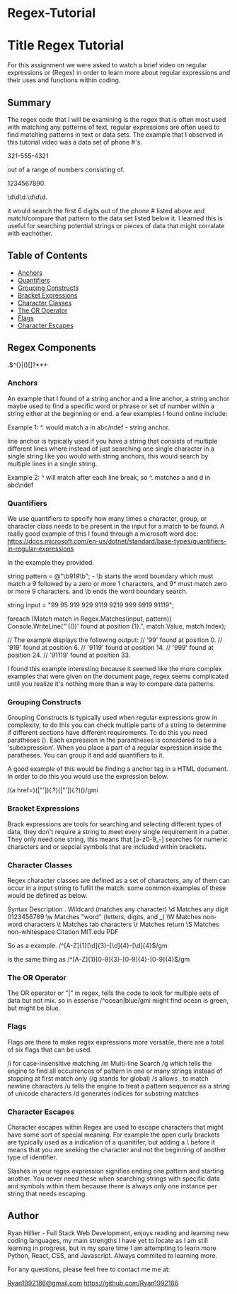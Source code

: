# Regex-Tutorial

# Title Regex Tutorial
For this assignment we were asked to watch a brief video on regular expressions or (Regex) in order to learn more about regular expressions and their uses and functions within coding. 

## Summary
The regex code that I will be examining is the regex that is often most used with matching any patterns of text, regular expressions are often used to find matching patterns in text or data sets. The example that I observed in this tutorial video was a data set of phone #'s. 

321-555-4321 

out of a range of numbers consisting of. 

1234567890. 

\d\d\d.\d\d\d.

it would search the first 6 digits out of the phone # listed above and match/compare that pattern to the data set listed below it. I learned this is useful for searching potential strings or pieces of data that might corralate with eachother. 

## Table of Contents

- [Anchors](#anchors)
- [Quantifiers](#quantifiers)
- [Grouping Constructs](#grouping-constructs)
- [Bracket Expressions](#bracket-expressions)
- [Character Classes](#character-classes)
- [The OR Operator](#the-or-operator)
- [Flags](#flags)
- [Character Escapes](#character-escapes)

## Regex Components
.\$^{}|()[]?**+

### Anchors
An example that I found of a string anchor and a line anchor, a string anchor maybe used to find a specific word or phrase or set of number within a string either at the beginning or end. a few examples I found online include:

Example 1: ^. would match a in abc/ndef - string anchor.

line anchor is typically used if you have a string that consists of multiple different lines where instead of just searching one single character in a single string like you would with string anchors, this would search by multiple lines in a single string. 

Example 2: ^ will match after each line break, so ^. matches a and d in abc\ndef

### Quantifiers
We use quantifiers to specify how many times a character, group, or character class needs to be present in the input for a match to be found. A really good example of this I found through a microsoft word doc: https://docs.microsoft.com/en-us/dotnet/standard/base-types/quantifiers-in-regular-expressions

In the example they provided. 

string pattern = @"\b91*9*\b"; - \b starts the word boundary which must match a 9 followed by a zero or more 1 characters, and 9* must match zero or more 9 characters. and \b ends the word boundary search. 

string input = "99 95 919 929 9119 9219 999 9919 91119";

foreach (Match match in Regex.Matches(input, pattern))
   Console.WriteLine("'{0}' found at position {1}.", match.Value, match.Index);

// The example displays the following output:
//       '99' found at position 0.
//       '919' found at position 6.
//       '9119' found at position 14.
//       '999' found at position 24.
//       '91119' found at position 33.

I found this example interesting because it seemed like the more complex examples that were given on the document page, regex seems complicated until you realize it's nothing more than a way to compare data patterns. 

### Grouping Constructs
Grouping Constructs is typically used when regular expressions grow in complexity, to do this you can check multiple parts of a string to determine if different sections have different requirements. To do this you need paratheses (). Each expression in the parantheses is considered to be a 'subexpression'. When you place a part of a regular expression inside the paratheses. You can group it and add quantifiers to it. 

A good example of this would be finding a anchor tag in a HTML document. In order to do this you would use the expression below.

/(a href=)(["'])(.?)(["'])(.?)(</a>)/gmi

### Bracket Expressions
Brack expressions are tools for searching and selecting different types of data, they don't require a string to meet every single requirement in a patter. They only need one string, this means that [a-z0-9_-] searches for numeric characters and or sepcial symbols that are included within brackets. 

### Character Classes
Regex character classes are defined as a set of characters, any of them can occur in a input string to fufill the match. some common examples of these would be defined as below. 

Syntax	Description
.	Wildcard (matches any character)
\d	Matches any digit 0123456789
\w	Matches "word" (letters, digits, and _)
\W	Matches non-word characters
\t	Matches tab characters
\r	Matches return
\S	Matches non-whitespace
Citation	MIT.edu PDF

So as a example. /^[A-Z]{1}[\d]{3}\-[\d]{4}\-[\d]{4}$/gm

is the same thing as /^[A-Z]{1}[0-9]{3}\-[0-9]{4}\-[0-9]{4}$/gm

### The OR Operator
The OR operator or "|" in regex, tells the code to look for multiple sets of data but not mix. so in essense /^ocean|blue/gmi might find ocean is green, but might be blue. 

### Flags
Flags are there to make regex expressions more versatile, there are a total of six flags that can be used. 

/i for case-insensitive matching
/m Multi-line Search
/g which tells the engine to find all occurrences of pattern in one or many strings instead of stopping at first match only (/g stands for global)
/s allows . to match newline characters
/u tells the engine to treat a pattern sequence as a string of unicode characters
/d generates indices for substring matches

### Character Escapes
Character escapes within Regex are used to escape characters that might have some sort of special meaning. For example the open curly brackets are typically used as a indication of a quanitifer, but adding a \ before it means that you are seeking the character and not the beginning of another type of identifier. 

Slashes in your regex expression signifies ending one pattern and starting another. You never need these when searching strings with specific data and symbols within them because there is always only one instance per string that needs escaping. 

## Author
Ryan Hillier - Full Stack Web Development, enjoys reading and learning new coding languages, my main strengths I have yet to locate as I am still learning in progress, but in my spare time I am attempting to learn more Python, React, CSS, and Javascript. Always commited to learning more. 

For any questions, please feel free to contact me me at:

Ryan1992186@gmail.com
https://github.com/Ryan1992186
